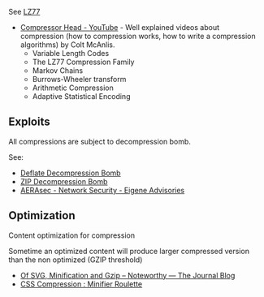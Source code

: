 See [LZ77](Algorithms#lz77)

- [Compressor Head - YouTube](https://www.youtube.com/playlist?list=PLOU2XLYxmsIJGErt5rrCqaSGTMyyqNt2H) - Well explained videos about compression (how to compression works, how to write a compression algorithms) by Colt McAnlis.
	- Variable Length Codes
	- The LZ77 Compression Family
	- Markov Chains
	- Burrows-Wheeler transform
	- Arithmetic Compression
	- Adaptive Statistical Encoding

## Exploits

All compressions are subject to decompression bomb.

See:

- [Deflate Decompression Bomb](Deflate#decompression-bomb)
- [ZIP Decompression Bomb](ZIP#decompression-bomb)
- [AERAsec - Network Security - Eigene Advisories](http://www.aerasec.de/security/advisories/decompression-bomb-vulnerability.html)

## Optimization

Content optimization for compression

Sometime an optimized content will produce larger compressed version than the non optimized (GZIP threshold)

- [Of SVG, Minification and Gzip – Noteworthy — The Journal Blog](https://blog.usejournal.com/of-svg-minification-and-gzip-21cd26a5d007)
- [CSS Compression : Minifier Roulette](http://mainroach.blogspot.fr/2013/07/css-compression-minifier-roulette.html)
